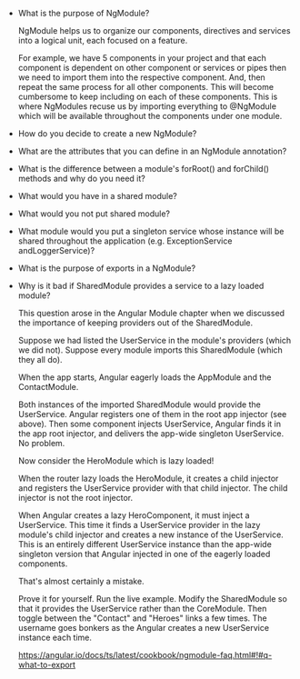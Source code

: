 * What is the purpose of NgModule?
  
  NgModule helps us to organize our components, directives and services into a logical unit, each focused on a feature.
  
  For example, we have 5 components in your project and that each component is dependent on other component or services or pipes then we   need to import them into the respective component. And, then repeat the same process for all other components. This will become         cumbersome to keep including on each of these components. This is where NgModules recuse us by importing everything to @NgModule which   will be available throughout the components under one module. 
  
* How do you decide to create a new NgModule?
* What are the attributes that you can define in an NgModule annotation?
* What is the difference between a module's forRoot() and forChild() methods and why do you need it?
* What would you have in a shared module?
* What would you not put shared module?
* What module would you put a singleton service whose instance will be shared throughout the application (e.g. ExceptionService andLoggerService)?
* What is the purpose of exports in a NgModule?

* Why is it bad if SharedModule provides a service to a lazy loaded module?

  This question arose in the Angular Module chapter when we discussed the importance of keeping providers out of the SharedModule.

  Suppose we had listed the UserService in the module's providers (which we did not). Suppose every module imports this SharedModule (which they all do).

  When the app starts, Angular eagerly loads the AppModule and the ContactModule.

  Both instances of the imported SharedModule would provide the UserService. Angular registers one of them in the root app injector (see above). Then some component injects UserService, Angular finds it in the app root injector, and delivers the app-wide singleton UserService. No problem.

  Now consider the HeroModule which is lazy loaded!

  When the router lazy loads the HeroModule, it creates a child injector and registers the UserService provider with that child injector. The child injector is not the root injector.

  When Angular creates a lazy HeroComponent, it must inject a UserService. This time it finds a UserService provider in the lazy module's child injector and creates a new instance of the UserService. This is an entirely different UserService instance than the app-wide singleton version that Angular injected in one of the eagerly loaded components.

  That's almost certainly a mistake.

  Prove it for yourself. Run the live example. Modify the SharedModule so that it provides the UserService rather than the CoreModule. Then toggle between the "Contact" and "Heroes" links a few times. The username goes bonkers as the Angular creates a new UserService instance each time.

  https://angular.io/docs/ts/latest/cookbook/ngmodule-faq.html#!#q-what-to-export
